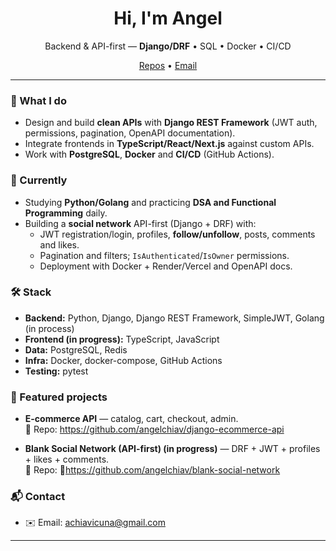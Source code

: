 <h1 align="center">Hi, I'm Angel</h1>
<p align="center">
  Backend & API-first — <b>Django/DRF</b> • SQL • Docker • CI/CD
</p>
<p align="center">
  <a href="https://github.com/angelchiav?tab=repositories">Repos</a> •
  <a href="mailto:achiavicuna@gmail.com">Email</a>
</p>

---

### 🚀 What I do
- Design and build **clean APIs** with **Django REST Framework** (JWT auth, permissions, pagination, OpenAPI documentation).
- Integrate frontends in **TypeScript/React/Next.js** against custom APIs.
- Work with **PostgreSQL**, **Docker** and **CI/CD** (GitHub Actions).
### 🧩 Currently
- Studying **Python/Golang** and practicing **DSA and Functional Programming** daily.
- Building a **social network** API-first (Django + DRF) with:
  - JWT registration/login, profiles, **follow/unfollow**, posts, comments and likes.
  - Pagination and filters; `IsAuthenticated`/`IsOwner` permissions.
  - Deployment with Docker + Render/Vercel and OpenAPI docs.
### 🛠️ Stack
- **Backend:** Python, Django, Django REST Framework, SimpleJWT, Golang (in process)
- **Frontend (in progress):** TypeScript, JavaScript
- **Data:** PostgreSQL, Redis
- **Infra:** Docker, docker-compose, GitHub Actions  
- **Testing:** pytest
### 📌 Featured projects
- **E-commerce API** — catalog, cart, checkout, admin.  
  🔗 Repo: https://github.com/angelchiav/django-ecommerce-api
  
- **Blank Social Network (API-first) (in progress)** — DRF + JWT + profiles + likes + comments.  
  🔗 Repo: 🔧https://github.com/angelchiav/blank-social-network
### 📬 Contact
- ✉️ Email: achiavicuna@gmail.com
---
